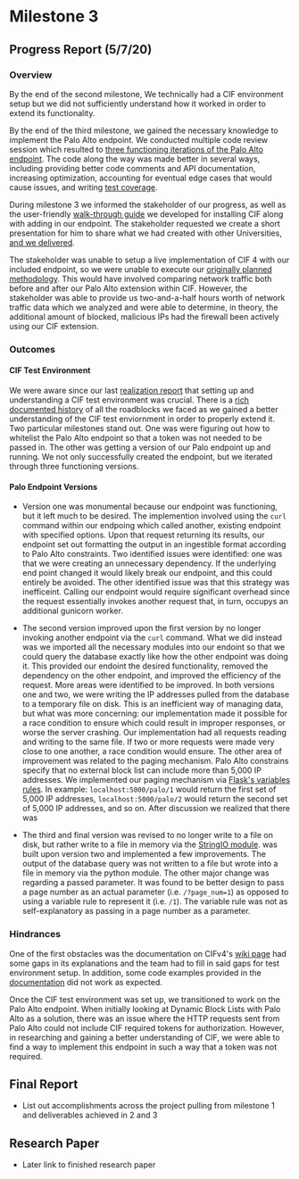 # Milestone 3

## Progress Report (5/7/20)

### Overview

By the end of the second milestone, We technically had a CIF environment setup but we did not sufficiently understand how it worked in order to extend its functionality.  

By the end of the third milestone, we gained the necessary knowledge to implement the Palo Alto endpoint.  We conducted multiple code review session which resulted to [three functioning iterations of the Palo Alto endpoint](https://github.com/neil-unomaha/CIF_CYBR_8950/tree/master/palo_endpoint_versions). The code along the way was made better in several ways, including providing better code comments and API documentation, increasing optimization, accounting for eventual edge cases that would cause issues, and writing [test coverage](https://github.com/neil-unomaha/CIF_CYBR_8950/tree/master/test-file). 

During milestone 3 we informed the stakeholder of our progress, as well as the user-friendly [walk-through guide](https://github.com/neil-unomaha/CIF_CYBR_8950/blob/master/cif-install-walkthrough.md) we developed for installing CIF along with adding in our endpoint. The stakeholder requested we create a short presentation for him to share what we had created with other Universities, [and we delivered](https://app.vidgrid.com/view/8JmGblYqwkXE/?sr=0sOkk6).

The stakeholder was unable to setup a live implementation of CIF 4 with our included endpoint, so we were unable to execute our [originally planned methodology](https://github.com/neil-unomaha/CIF_CYBR_8950/blob/master/Milestone_1.md#project-methodology). This would have involved comparing network traffic both before and after our Palo Alto extension within CIF.  However, the stakeholder was able to provide us two-and-a-half hours worth of network traffic data which we analyzed and were able to determine, in theory, the additional amount of blocked, malicious IPs had the firewall been actively using our CIF extension.  


### Outcomes

#### CIF Test Environment

We were aware since our last [realization report](https://github.com/neil-unomaha/CIF_CYBR_8950/blob/master/Milestone_2.md#project-realizationn) that setting up and understanding a CIF test environment was crucial. There is a [rich documented history](https://github.com/neil-unomaha/CIF_CYBR_8950/issues/20) of all the roadblocks we faced as we gained a better understanding of the CIF test enviornment in order to properly extend it. Two particular milestones stand out.  One was were figuring out how to whitelist the Palo Alto endpoint so that a token was not needed to be passed in.  The other was getting a version of our Palo endpoint up and running. We not only successfully created the endpoint, but we iterated through three functioning versions.

#### Palo Endpoint Versions

* Version one was monumental because our endpoint was functioning, but it left much to be desired. The implemention involved using the `curl` command within our endpoing which called another, existing endpoint with specified options.  Upon that request returning its results, our endpoint set out formatting the output in an ingestible format according to Palo Alto constraints.  Two identified issues were identified: one was that we were creating an unnecessary dependency.  If the underlying end point changed it would likely break our endpoint, and this could entirely be avoided. The other identified issue was that this strategy was inefficeint. Calling our endpoint would require significant overhead since the request essentially invokes another request that, in turn, occupys an additional gunicorn worker.

* The second version improved upon the first version by no longer invoking another endpoint via the `curl` command. What we did instead was we imported all the necessary modules into our endoint so that we could query the database exactly like how the other endpoint was doing it. This provided our endoint the desired functionality, removed the dependency on the other endpoint, and improved the efficiency of the request. More areas were identified to be improved.  In both versions one and two, we were writing the IP addresses pulled from the database to a temporary file on disk.  This is an inefficient way of managing data, but what was more concerning: our implementation made it possible for a race condition to ensure which could result in improper responses, or worse the server crashing.  Our implementation had all requests reading and writing to the same file.  If two or more requests were made very close to one another, a race condition would ensure. The other area of improvement was related to the paging mechanism.  Palo Alto constrains specify that no external block list can include more than 5,000 IP addresses.  We implemented our paging mechanism via [Flask's variables rules](https://flask.palletsprojects.com/en/1.1.x/quickstart/#variable-rules).  In example: `localhost:5000/palo/1` would return the first set of 5,000 IP addresses, `localhost:5000/palo/2` would return the second set of 5,000 IP addresses, and so on.  After discussion we realized that there was 

* The third and final version was revised to no longer write to a file on disk, but rather write to a file in memory via the [StringIO module](https://docs.python.org/3/library/io.html). was built upon version two and implemented a few improvements. The output of the database query was not written to a file but wrote into a file in memory via the python module. The other major change was regarding a passed parameter. It was found to be better design to pass a page number as an actual parameter (i.e. `/?page_num=1`) as opposed to using a variable rule to represent it (i.e. `/1`). The variable rule was not as self-explanatory as passing in a page number as a parameter.

### Hindrances

One of the first obstacles was the documentation on CIFv4's [wiki page](https://github.com/csirtgadgets/cifsdk-v4-py/wiki) had some gaps in its explanations and the team had to fill in said gaps for test environment setup. In addition, some code examples provided in the [documentation](https://github.com/csirtgadgets/verbose-robot/wiki/Introducing-the-CIF-client) did not work as expected.

Once the CIF test environment was set up, we transitioned to work on the Palo Alto endpoint. When initially looking at Dynamic Block Lists with Palo Alto as a solution, there was an issue where the HTTP requests sent from Palo Alto could not include CIF required tokens for authorization. However, in researching and gaining a better understanding of CIF, we were able to find a way to implement this endpoint in such a way that a token was not required.

## Final Report

* List out accomplishments across the project pulling from milestone 1 and deliverables achieved in 2 and 3

## Research Paper

* Later link to finished research paper
